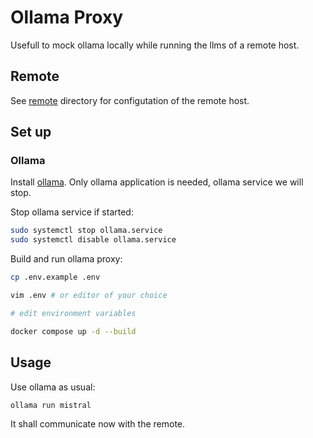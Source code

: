 # Ollama Proxy

Usefull to mock ollama locally while running the llms of a remote host.

## Remote

See [remote](remote) directory for configutation of the remote host.

## Set up

### Ollama

Install [ollama](https://ollama.com/). Only ollama application is needed, ollama service we will stop.

Stop ollama service if started:
```bash
sudo systemctl stop ollama.service
sudo systemctl disable ollama.service
```

Build and run ollama proxy:

```bash
cp .env.example .env

vim .env # or editor of your choice

# edit environment variables

docker compose up -d --build
```


## Usage

Use ollama as usual:

```bash
ollama run mistral
```

It shall communicate now with the remote.
